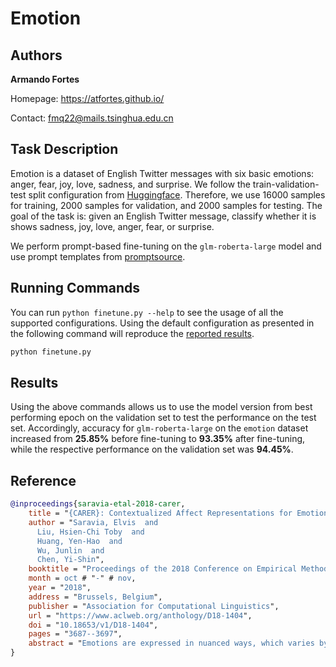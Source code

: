 # Emotion

## Authors

**Armando Fortes**

Homepage: https://atfortes.github.io/

Contact: fmq22@mails.tsinghua.edu.cn

## Task Description

Emotion is a dataset of English Twitter messages with six basic emotions: anger, fear, joy, love, sadness, and surprise. We follow the train-validation-test split configuration from [Huggingface](https://huggingface.co/datasets/emotion). Therefore, we use 16000 samples for training, 2000 samples for validation, and 2000 samples for testing. The goal of the task is: given an English Twitter message, classify whether it is shows sadness, joy, love, anger, fear, or surprise.

We perform prompt-based fine-tuning on the ```glm-roberta-large``` model and use prompt templates from [promptsource](https://github.com/bigscience-workshop/promptsource).

## Running Commands

You can run `python finetune.py --help` to see the usage of all the supported configurations. Using the default configuration as presented in the following command will reproduce the [reported results](#results). 

```bash
python finetune.py 
```

## Results

Using the above commands allows us to use the model version from best performing epoch on the validation set to test the performance on the test set. Accordingly, accuracy for ```glm-roberta-large``` on the ```emotion``` dataset increased from **25.85%** before fine-tuning to **93.35%** after fine-tuning, while the respective performance on the validation set was **94.45%**.

## Reference

```bibtex
@inproceedings{saravia-etal-2018-carer,
    title = "{CARER}: Contextualized Affect Representations for Emotion Recognition",
    author = "Saravia, Elvis  and
      Liu, Hsien-Chi Toby  and
      Huang, Yen-Hao  and
      Wu, Junlin  and
      Chen, Yi-Shin",
    booktitle = "Proceedings of the 2018 Conference on Empirical Methods in Natural Language Processing",
    month = oct # "-" # nov,
    year = "2018",
    address = "Brussels, Belgium",
    publisher = "Association for Computational Linguistics",
    url = "https://www.aclweb.org/anthology/D18-1404",
    doi = "10.18653/v1/D18-1404",
    pages = "3687--3697",
    abstract = "Emotions are expressed in nuanced ways, which varies by collective or individual experiences, knowledge, and beliefs. Therefore, to understand emotion, as conveyed through text, a robust mechanism capable of capturing and modeling different linguistic nuances and phenomena is needed. We propose a semi-supervised, graph-based algorithm to produce rich structural descriptors which serve as the building blocks for constructing contextualized affect representations from text. The pattern-based representations are further enriched with word embeddings and evaluated through several emotion recognition tasks. Our experimental results demonstrate that the proposed method outperforms state-of-the-art techniques on emotion recognition tasks.",
}
```
